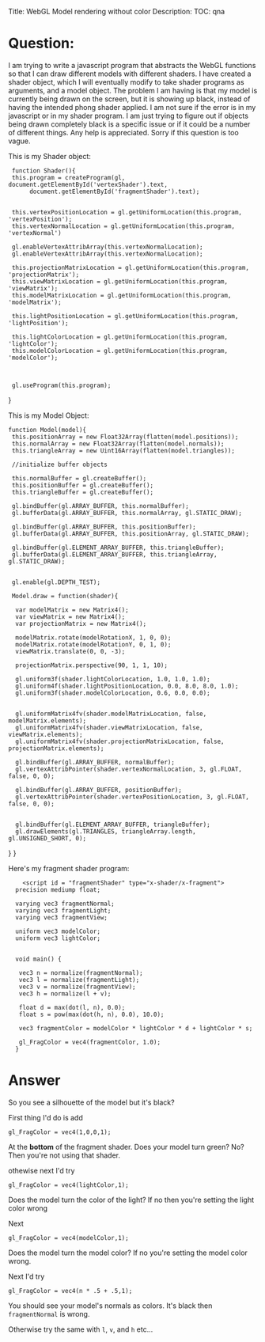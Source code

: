 Title: WebGL Model rendering without color
Description:
TOC: qna

# Question:

I am trying to write a javascript program that abstracts the WebGL functions so that I can draw different models with different shaders.  I have created a shader object, which I will eventually modify to take shader programs as arguments, and a model object.  The problem I am having is that my model is currently being drawn on the screen, but it is showing up black, instead of having the intended phong shader applied.  I am not sure if the error is in my javascript or in my shader program. I am just trying to figure out if objects being drawn completely black is a specific issue or if it could be a number of different things. Any help is appreciated. Sorry if this question is too vague.


This is my Shader object:
   
     function Shader(){
     this.program = createProgram(gl, document.getElementById('vertexShader').text,
          document.getElementById('fragmentShader').text);


     this.vertexPositionLocation = gl.getUniformLocation(this.program, 'vertexPosition');
     this.vertexNormalLocation = gl.getUniformLocation(this.program, 'vertexNormal')

     gl.enableVertexAttribArray(this.vertexNormalLocation);
     gl.enableVertexAttribArray(this.vertexNormalLocation);

     this.projectionMatrixLocation = gl.getUniformLocation(this.program, 'projectionMatrix');
     this.viewMatrixLocation = gl.getUniformLocation(this.program, 'viewMatrix');
     this.modelMatrixLocation = gl.getUniformLocation(this.program, 'modelMatrix');

     this.lightPositionLocation = gl.getUniformLocation(this.program, 'lightPosition');
 
     this.lightColorLocation = gl.getUniformLocation(this.program, 'lightColor');
     this.modelColorLocation = gl.getUniformLocation(this.program, 'modelColor');


 
     gl.useProgram(this.program);
}

This is my Model Object:

    function Model(model){
     this.positionArray = new Float32Array(flatten(model.positions));
     this.normalArray = new Float32Array(flatten(model.normals));
     this.triangleArray = new Uint16Array(flatten(model.triangles));

     //initialize buffer objects

     this.normalBuffer = gl.createBuffer();
     this.positionBuffer = gl.createBuffer();
     this.triangleBuffer = gl.createBuffer();

     gl.bindBuffer(gl.ARRAY_BUFFER, this.normalBuffer);
     gl.bufferData(gl.ARRAY_BUFFER, this.normalArray, gl.STATIC_DRAW);

     gl.bindBuffer(gl.ARRAY_BUFFER, this.positionBuffer);
     gl.bufferData(gl.ARRAY_BUFFER, this.positionArray, gl.STATIC_DRAW);

     gl.bindBuffer(gl.ELEMENT_ARRAY_BUFFER, this.triangleBuffer);
     gl.bufferData(gl.ELEMENT_ARRAY_BUFFER, this.triangleArray, gl.STATIC_DRAW);


     gl.enable(gl.DEPTH_TEST);

     Model.draw = function(shader){

      var modelMatrix = new Matrix4();
      var viewMatrix = new Matrix4();
      var projectionMatrix = new Matrix4();

      modelMatrix.rotate(modelRotationX, 1, 0, 0);
      modelMatrix.rotate(modelRotationY, 0, 1, 0);
      viewMatrix.translate(0, 0, -3);

      projectionMatrix.perspective(90, 1, 1, 10);

      gl.uniform3f(shader.lightColorLocation, 1.0, 1.0, 1.0);
      gl.uniform4f(shader.lightPositionLocation, 0.0, 8.0, 8.0, 1.0);    
      gl.uniform3f(shader.modelColorLocation, 0.6, 0.0, 0.0);


      gl.uniformMatrix4fv(shader.modelMatrixLocation, false, modelMatrix.elements);
      gl.uniformMatrix4fv(shader.viewMatrixLocation, false, viewMatrix.elements);
      gl.uniformMatrix4fv(shader.projectionMatrixLocation, false, projectionMatrix.elements);

      gl.bindBuffer(gl.ARRAY_BUFFER, normalBuffer);
      gl.vertexAttribPointer(shader.vertexNormalLocation, 3, gl.FLOAT, false, 0, 0);

      gl.bindBuffer(gl.ARRAY_BUFFER, positionBuffer);
      gl.vertexAttribPointer(shader.vertexPositionLocation, 3, gl.FLOAT, false, 0, 0);


      gl.bindBuffer(gl.ELEMENT_ARRAY_BUFFER, triangleBuffer);
      gl.drawElements(gl.TRIANGLES, triangleArray.length, gl.UNSIGNED_SHORT, 0);

 }
}

Here's my fragment shader program:

        <script id = "fragmentShader" type="x-shader/x-fragment">
      precision mediump float;

      varying vec3 fragmentNormal;
      varying vec3 fragmentLight;
      varying vec3 fragmentView;

      uniform vec3 modelColor;
      uniform vec3 lightColor;


      void main() {
    
       vec3 n = normalize(fragmentNormal);
       vec3 l = normalize(fragmentLight);
       vec3 v = normalize(fragmentView);
       vec3 h = normalize(l + v);

       float d = max(dot(l, n), 0.0);
       float s = pow(max(dot(h, n), 0.0), 10.0);

       vec3 fragmentColor = modelColor * lightColor * d + lightColor * s;

       gl_FragColor = vec4(fragmentColor, 1.0);
      }
  </script>

# Answer

So you see a silhouette of the model but it's black?

First thing I'd do is add

    gl_FragColor = vec4(1,0,0,1);

At the **bottom** of the fragment shader. Does your model turn green? No? Then you're not using that shader. 

othewise next I'd try

    gl_FragColor = vec4(lightColor,1);

Does the model turn the color of the light? If no then you're setting the light color wrong

Next

    gl_FragColor = vec4(modelColor,1);

Does the model turn the model color? If no you're setting the model color wrong.

Next I'd try

    gl_FragColor = vec4(n * .5 + .5,1);

You should see your model's normals as colors. It's black then `fragmentNormal` is wrong.

Otherwise try the same with `l`, `v`, and `h` etc...
